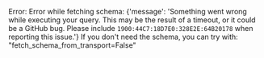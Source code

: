 Error: Error while fetching schema: {'message': 'Something went wrong while executing your query. This may be the result of a timeout, or it could be a GitHub bug. Please include `1900:44C7:18D7E0:328E2E:64B20178` when reporting this issue.'}
If you don't need the schema, you can try with: "fetch_schema_from_transport=False"
